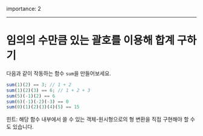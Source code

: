 importance: 2

---

# 임의의 수만큼 있는 괄호를 이용해 합계 구하기

다음과 같이 작동하는 함수 `sum`을 만들어보세요.

```js
sum(1)(2) == 3; // 1 + 2
sum(1)(2)(3) == 6; // 1 + 2 + 3
sum(5)(-1)(2) == 6
sum(6)(-1)(-2)(-3) == 0
sum(0)(1)(2)(3)(4)(5) == 15
```

힌트: 해당 함수 내부에서 쓸 수 있는 객체-원시형으로의 형 변환을 직접 구현해야 할 수도 있습니다. 